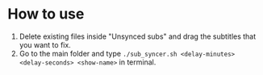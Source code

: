 # How to use

1. Delete existing files inside "Unsynced subs" and drag the subtitles that you want to fix.
3. Go to the main folder and type `./sub_syncer.sh <delay-minutes> <delay-seconds> <show-name>` in terminal.
